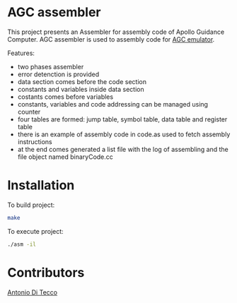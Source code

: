 # AGC assembler
This project presents an Assembler for assembly code of Apollo Guidance Computer.
AGC assembler is used to assembly code for [AGC emulator](https://github.com/djqwert/agc-emulator).

Features:
  - two phases assembler
  - error detenction is provided
  - data section comes before the code section
  - constants and variables inside data section
  - costants comes before variables
  - constants, variables and code addressing can be managed using counter
  - four tables are formed: jump table, symbol table, data table and register table
  - there is an example of assembly code in code.as used to fetch assembly instructions
  - at the end comes generated a list file with the log of assembling and the file object named binaryCode.cc

# Installation
To build project:

```sh
make
```
To execute project:

```sh
./asm -il
```

# Contributors
[Antonio Di Tecco](https://github.com/djqwert)

